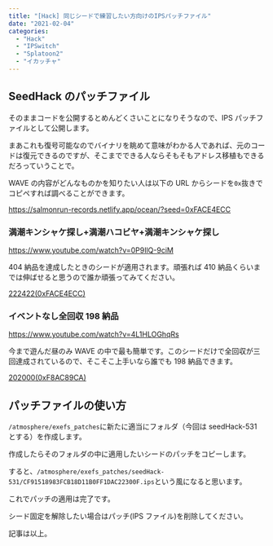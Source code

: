 ```yaml
---
title: "[Hack] 同じシードで練習したい方向けのIPSパッチファイル"
date: "2021-02-04"
categories:
  - "Hack"
  - "IPSwitch"
  - "Splatoon2"
  - "イカッチャ"
---
```


## SeedHack のパッチファイル

そのままコードを公開するとめんどくさいことになりそうなので、IPS パッチファイルとして公開します。

まあこれも復号可能なのでバイナリを眺めて意味がわかる人であれば、元のコードは復元できるのですが、そこまでできる人ならそもそもアドレス移植もできるだろっていうことで。

WAVE の内容がどんなものかを知りたい人は以下の URL からシードを`0x`抜きでコピペすれば調べることができます。

https://salmonrun-records.netlify.app/ocean/?seed=0xFACE4ECC

### 満潮キンシャケ探し+満潮ハコビヤ+満潮キンシャケ探し

https://www.youtube.com/watch?v=0P9IlQ-9ciM

404 納品を達成したときのシードが適用されます。頑張れば 410 納品くらいまでは伸ばせると思うので誰か頑張ってみてください。

[222422(0xFACE4ECC)](https://cdn.discordapp.com/attachments/806624731741814866/806625784185880576/CF91518983FCB18D11B0FF1DAC22300F.ips)

### イベントなし全回収 198 納品

https://www.youtube.com/watch?v=4L1HLOGhqRs

今まで遊んだ昼のみ WAVE の中で最も簡単です。このシードだけで全回収が三回達成されているので、そこそこ上手いなら誰でも 198 納品できます。

[202000(0xF8AC89CA)](https://cdn.discordapp.com/attachments/806624731741814866/806624787169804288/CF91518983FCB18D11B0FF1DAC22300F.ips)

## パッチファイルの使い方

`/atmosphere/exefs_patches`に新たに適当にフォルダ（今回は seedHack-531 とする）を作成します。

作成したらそのフォルダの中に適用したいシードのパッチをコピーします。

すると、`/atmosphere/exefs_patches/seedHack-531/CF91518983FCB18D11B0FF1DAC22300F.ips`という風になると思います。

これでパッチの適用は完了です。

シード固定を解除したい場合はパッチ(IPS ファイル)を削除してください。

記事は以上。
